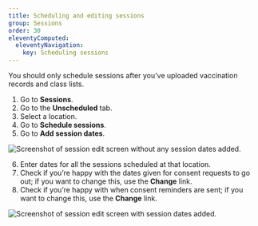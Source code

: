 ```yaml
---
title: Scheduling and editing sessions
group: Sessions
order: 30
eleventyComputed:
  eleventyNavigation:
    key: Scheduling sessions
---
```


You should only schedule sessions after you’ve uploaded vaccination records and class lists.

1. Go to **Sessions**.
2. Go to the **Unscheduled** tab.
3. Select a location.
4. Go to **Schedule sessions**.
5. Go to **Add session dates**.

![Screenshot of session edit screen without any session dates added.](/assets/images/session-edit-without-dates.png 'Add dates to a session.')

6. Enter dates for all the sessions scheduled at that location.
7. Check if you’re happy with the dates given for consent requests to go out; if you want to change this, use the **Change** link.
8. Check if you’re happy with when consent reminders are sent; if you want to change this, use the **Change** link.

![Screenshot of session edit screen with session dates added.](/assets/images/session-edit-with-dates.png 'Adjust when consent requests and reminders are sent.')
